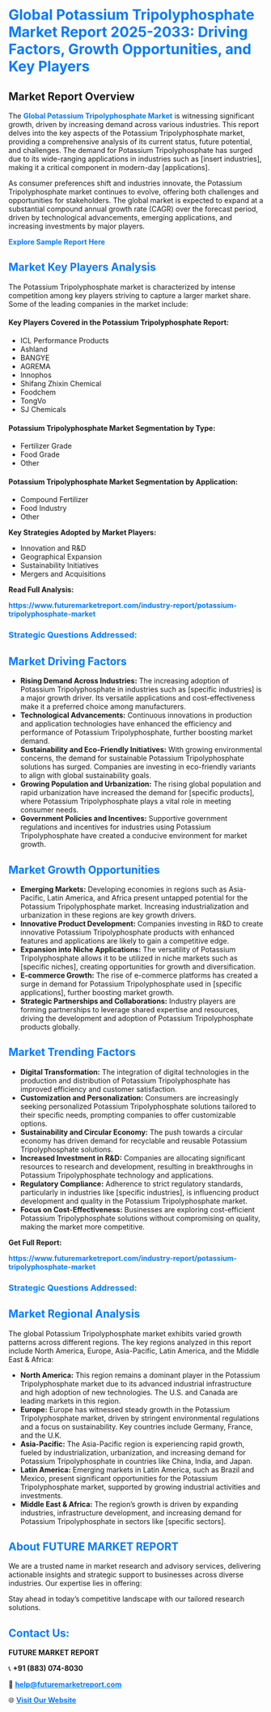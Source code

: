 <h1 style="color: #007BFF;">Global Potassium Tripolyphosphate Market Report 2025-2033: Driving Factors, Growth Opportunities, and Key Players</h1>

<section id="overview">
<h2>Market Report Overview</h2>
<p>The <a href="https://www.futuremarketreport.com/industry-report/potassium-tripolyphosphate-market" style="color: #007BFF; text-decoration: none;"><strong>Global Potassium Tripolyphosphate Market</strong></a> is witnessing significant growth, driven by increasing demand across various industries. This report delves into the key aspects of the Potassium Tripolyphosphate market, providing a comprehensive analysis of its current status, future potential, and challenges. The demand for Potassium Tripolyphosphate has surged due to its wide-ranging applications in industries such as [insert industries], making it a critical component in modern-day [applications].</p>
<p>As consumer preferences shift and industries innovate, the Potassium Tripolyphosphate market continues to evolve, offering both challenges and opportunities for stakeholders. The global market is expected to expand at a substantial compound annual growth rate (CAGR) over the forecast period, driven by technological advancements, emerging applications, and increasing investments by major players.</p>
</section>

<section id="overview">
<p><a href="https://www.futuremarketreport.com/request-sample/reportId=59879" style="color: #007BFF; text-decoration: none;"><strong>Explore Sample Report Here</strong></a></p>
</section>

<section id="key-players">
<h2 style="color: #007BFF;">Market Key Players Analysis</h2>
<p>The Potassium Tripolyphosphate market is characterized by intense competition among key players striving to capture a larger market share. Some of the leading companies in the market include:</p>
<h4>Key Players Covered in the Potassium Tripolyphosphate Report:</h4>
<ul><li>ICL Performance Products</li><li>Ashland</li><li>BANGYE</li><li>AGREMA</li><li>Innophos</li><li>Shifang Zhixin Chemical</li><li>Foodchem</li><li>TongVo</li><li>SJ Chemicals</li></ul>
<h4>Potassium Tripolyphosphate Market Segmentation by Type:</h4>
<ul><li>Fertilizer Grade</li><li>Food Grade</li><li>Other</li></ul>

<h4>Potassium Tripolyphosphate Market Segmentation by Application:</h4>
<ul><li>Compound Fertilizer</li><li>Food Industry</li><li>Other</li></ul>
<p><strong>Key Strategies Adopted by Market Players:</strong></p>
<ul>
<li>Innovation and R&D</li>
<li>Geographical Expansion</li>
<li>Sustainability Initiatives</li>
<li>Mergers and Acquisitions</li>
</ul>
</section>

<section>
<p><strong>Read Full Analysis: </strong></p><a href="https://www.futuremarketreport.com/industry-report/potassium-tripolyphosphate-market" style="color: #007BFF; text-decoration: none;"><strong>https://www.futuremarketreport.com/industry-report/potassium-tripolyphosphate-market</strong></a>
<h3 style="color: #007BFF;">Strategic Questions Addressed:</h3>
</section>

<section id="driving-factors">
<h2 style="color: #007BFF;">Market Driving Factors</h2>
<ul>
<li><strong>Rising Demand Across Industries:</strong> The increasing adoption of Potassium Tripolyphosphate in industries such as [specific industries] is a major growth driver. Its versatile applications and cost-effectiveness make it a preferred choice among manufacturers.</li>
<li><strong>Technological Advancements:</strong> Continuous innovations in production and application technologies have enhanced the efficiency and performance of Potassium Tripolyphosphate, further boosting market demand.</li>
<li><strong>Sustainability and Eco-Friendly Initiatives:</strong> With growing environmental concerns, the demand for sustainable Potassium Tripolyphosphate solutions has surged. Companies are investing in eco-friendly variants to align with global sustainability goals.</li>
<li><strong>Growing Population and Urbanization:</strong> The rising global population and rapid urbanization have increased the demand for [specific products], where Potassium Tripolyphosphate plays a vital role in meeting consumer needs.</li>
<li><strong>Government Policies and Incentives:</strong> Supportive government regulations and incentives for industries using Potassium Tripolyphosphate have created a conducive environment for market growth.</li>
</ul>
</section>

<section id="growth-opportunities">
<h2 style="color: #007BFF;">Market Growth Opportunities</h2>
<ul>
<li><strong>Emerging Markets:</strong> Developing economies in regions such as Asia-Pacific, Latin America, and Africa present untapped potential for the Potassium Tripolyphosphate market. Increasing industrialization and urbanization in these regions are key growth drivers.</li>
<li><strong>Innovative Product Development:</strong> Companies investing in R&D to create innovative Potassium Tripolyphosphate products with enhanced features and applications are likely to gain a competitive edge.</li>
<li><strong>Expansion into Niche Applications:</strong> The versatility of Potassium Tripolyphosphate allows it to be utilized in niche markets such as [specific niches], creating opportunities for growth and diversification.</li>
<li><strong>E-commerce Growth:</strong> The rise of e-commerce platforms has created a surge in demand for Potassium Tripolyphosphate used in [specific applications], further boosting market growth.</li>
<li><strong>Strategic Partnerships and Collaborations:</strong> Industry players are forming partnerships to leverage shared expertise and resources, driving the development and adoption of Potassium Tripolyphosphate products globally.</li>
</ul>
</section>

<section id="trending-factors">
<h2 style="color: #007BFF;">Market Trending Factors</h2>
<ul>
<li><strong>Digital Transformation:</strong> The integration of digital technologies in the production and distribution of Potassium Tripolyphosphate has improved efficiency and customer satisfaction.</li>
<li><strong>Customization and Personalization:</strong> Consumers are increasingly seeking personalized Potassium Tripolyphosphate solutions tailored to their specific needs, prompting companies to offer customizable options.</li>
<li><strong>Sustainability and Circular Economy:</strong> The push towards a circular economy has driven demand for recyclable and reusable Potassium Tripolyphosphate solutions.</li>
<li><strong>Increased Investment in R&D:</strong> Companies are allocating significant resources to research and development, resulting in breakthroughs in Potassium Tripolyphosphate technology and applications.</li>
<li><strong>Regulatory Compliance:</strong> Adherence to strict regulatory standards, particularly in industries like [specific industries], is influencing product development and quality in the Potassium Tripolyphosphate market.</li>
<li><strong>Focus on Cost-Effectiveness:</strong> Businesses are exploring cost-efficient Potassium Tripolyphosphate solutions without compromising on quality, making the market more competitive.</li>
</ul>
</section>

<section>
<p><strong>Get Full Report: </strong></p><a href="https://www.futuremarketreport.com/industry-report/potassium-tripolyphosphate-market" style="color: #007BFF; text-decoration: none;"><strong>https://www.futuremarketreport.com/industry-report/potassium-tripolyphosphate-market</strong></a>
<h3 style="color: #007BFF;">Strategic Questions Addressed:</h3>
</section>


<section id="regional-analysis">
<h2 style="color: #007BFF;">Market Regional Analysis</h2>
<p>The global Potassium Tripolyphosphate market exhibits varied growth patterns across different regions. The key regions analyzed in this report include North America, Europe, Asia-Pacific, Latin America, and the Middle East & Africa:</p>
<ul>
<li><strong>North America:</strong> This region remains a dominant player in the Potassium Tripolyphosphate market due to its advanced industrial infrastructure and high adoption of new technologies. The U.S. and Canada are leading markets in this region.</li>
<li><strong>Europe:</strong> Europe has witnessed steady growth in the Potassium Tripolyphosphate market, driven by stringent environmental regulations and a focus on sustainability. Key countries include Germany, France, and the U.K.</li>
<li><strong>Asia-Pacific:</strong> The Asia-Pacific region is experiencing rapid growth, fueled by industrialization, urbanization, and increasing demand for Potassium Tripolyphosphate in countries like China, India, and Japan.</li>
<li><strong>Latin America:</strong> Emerging markets in Latin America, such as Brazil and Mexico, present significant opportunities for the Potassium Tripolyphosphate market, supported by growing industrial activities and investments.</li>
<li><strong>Middle East & Africa:</strong> The region’s growth is driven by expanding industries, infrastructure development, and increasing demand for Potassium Tripolyphosphate in sectors like [specific sectors].</li>
</ul>
</section>

<footer>
<h2 style="color: #007BFF;">About FUTURE MARKET REPORT</h2>
<p>We are a trusted name in market research and advisory services, delivering actionable insights and strategic support to businesses across diverse industries. Our expertise lies in offering:</p>

<p>Stay ahead in today’s competitive landscape with our tailored research solutions.</p>

<h2 style="color: #007BFF;">Contact Us:</h2>
<p><strong>FUTURE MARKET REPORT</strong></p>
<p>📞 <strong>+91 (883) 074-8030</strong></p>
<p>📧 <strong><a href="mailto:help@futuremarketreport.com" style="color: #007BFF;">help@futuremarketreport.com</a></strong></p>
<p>🌐 <strong><a href="https://www.futuremarketreport.com/" style="color: #007BFF;">Visit Our Website</a></strong></p>
</footer>